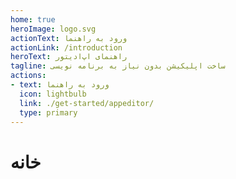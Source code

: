 ```yaml
---
home: true
heroImage: logo.svg
actionText: ورود به راهنما
actionLink: /introduction
heroText: راهنمای اپ‌ادیتور
tagline: ساخت اپلیکیشن بدون نیاز به برنامه نویسی
actions:
- text: ورود به راهنما
  icon: lightbulb
  link: ./get-started/appeditor/
  type: primary
---
```

# خانه

‌